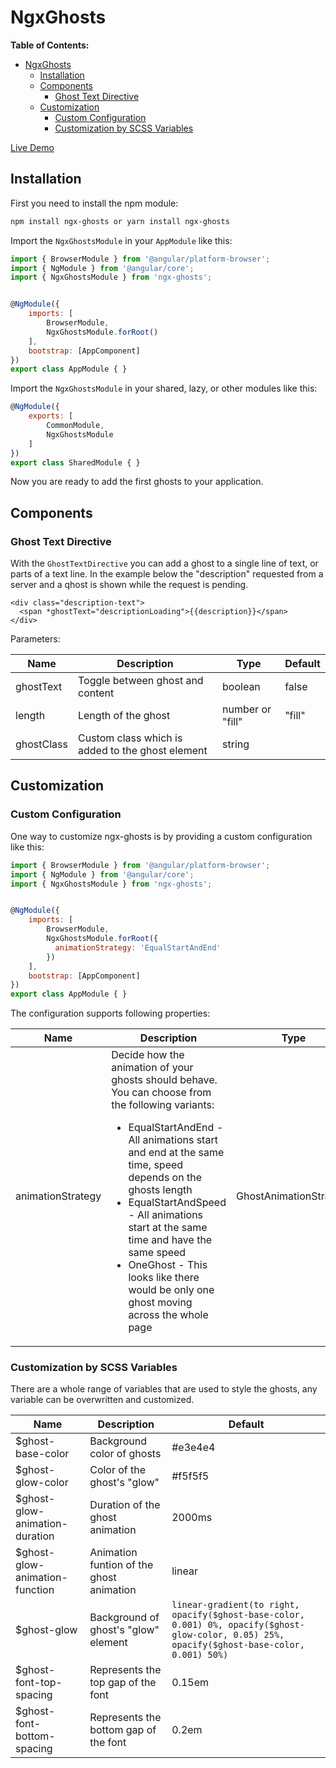 # NgxGhosts

**Table of Contents:**

- [NgxGhosts](#NgxGhosts)
  - [Installation](#Installation)
  - [Components](#Components)
    - [Ghost Text Directive](#Ghost-Text-Directive)
  - [Customization](#Customization)
    - [Custom Configuration](#Custom-Configuration)
    - [Customization by SCSS Variables](#Customization-by-SCSS-Variables)

[Live Demo](https://stackblitz.com/github/oschlegel/ngx-ghosts)

## Installation

First you need to install the npm module:

```bash
npm install ngx-ghosts or yarn install ngx-ghosts
```

Import the `NgxGhostsModule` in your `AppModule` like this:

```javascript
import { BrowserModule } from '@angular/platform-browser';
import { NgModule } from '@angular/core';
import { NgxGhostsModule } from 'ngx-ghosts';


@NgModule({
    imports: [
        BrowserModule,
        NgxGhostsModule.forRoot()
    ],
    bootstrap: [AppComponent]
})
export class AppModule { }
```

Import the `NgxGhostsModule` in your shared, lazy, or other modules like this:

```javascript
@NgModule({
    exports: [
        CommonModule,
        NgxGhostsModule
    ]
})
export class SharedModule { }
```

Now you are ready to add the first ghosts to your application.

## Components

### Ghost Text Directive

With the `GhostTextDirective` you can add a ghost to a single line of text, or parts of a text line. In the example below the "description" requested from a server and a qhost is shown while the request is pending.

```markup
<div class="description-text">
  <span *ghostText="descriptionLoading">{{description}}</span>
</div>
```

Parameters:

| Name       | Description                                      | Type             | Default |
| ---------- | ------------------------------------------------ | ---------------- | ------- |
| ghostText  | Toggle between ghost and content                 | boolean          | false   |
| length     | Length of the ghost                              | number or "fill" | "fill"  |
| ghostClass | Custom class which is added to the ghost element | string           |         |

## Customization

### Custom Configuration

One way to customize ngx-ghosts is by providing a custom configuration like this:

```javascript
import { BrowserModule } from '@angular/platform-browser';
import { NgModule } from '@angular/core';
import { NgxGhostsModule } from 'ngx-ghosts';


@NgModule({
    imports: [
        BrowserModule,
        NgxGhostsModule.forRoot({
          animationStrategy: 'EqualStartAndEnd'
        })
    ],
    bootstrap: [AppComponent]
})
export class AppModule { }
```

The configuration supports following properties:

| Name              | Description                                                                                                                                                                                                                                                                                                                                                                                                        | Type                   | Default    |
| ----------------- | ------------------------------------------------------------------------------------------------------------------------------------------------------------------------------------------------------------------------------------------------------------------------------------------------------------------------------------------------------------------------------------------------------------------ | ---------------------- | ---------- |
| animationStrategy | Decide how the animation of your ghosts should behave. You can choose from the following variants: <ul><li>EqualStartAndEnd - All animations start and end at the same time, speed depends on the ghosts length</li><li>EqualStartAndSpeed - All animations start at the same time and have the same speed</li><li>OneGhost - This looks like there would be only one ghost moving across the whole page</li></ul> | GhostAnimationStrategy | "OneGhost" |

### Customization by SCSS Variables

There are a whole range of variables that are used to style the ghosts, any variable can be overwritten and customized.

| Name                           | Description                              | Default                                                                                                                                        |
| ------------------------------ | ---------------------------------------- | ---------------------------------------------------------------------------------------------------------------------------------------------- |
| $ghost-base-color              | Background color of ghosts               | #e3e4e4                                                                                                                                        |
| $ghost-glow-color              | Color of the ghost's "glow"              | #f5f5f5                                                                                                                                        |
| $ghost-glow-animation-duration | Duration of the ghost animation          | 2000ms                                                                                                                                         |
| $ghost-glow-animation-function | Animation funtion of the ghost animation | linear                                                                                                                                         |
| $ghost-glow                    | Background of ghost's "glow" element     | `linear-gradient(to right, opacify($ghost-base-color, 0.001) 0%, opacify($ghost-glow-color, 0.05) 25%, opacify($ghost-base-color, 0.001) 50%)` |
| $ghost-font-top-spacing        | Represents the top gap of the font       | 0.15em                                                                                                                                         |
| $ghost-font-bottom-spacing     | Represents the bottom gap of the font    | 0.2em                                                                                                                                          |

